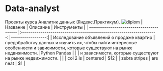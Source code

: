 # Data-analyst
Проекты курса Аналитик данных (Яндекс.Практикум).
![diplom](https://github.com/aznaur-arkelov/Data-analyst/assets/74154149/08334457-eace-44b6-b664-3c71631386c3)
| Название                                  | Описание              | Инструменты                                   |
| ----------------------------------------- |:---------------------------------------------------------------------:| ------------------:|
| Исследование объявлений о продаже квартир | предобработку данных и изучить их, чтобы найти интересные особенности  и зависимости, которые существуют на рынке недвижимости. |Python Pandas       |
|                                           | и зависимости, которые существуют на рынке недвижимости.              |                    |
| col 2 is                                  | centered                                                              |   $12              |
| zebra stripes                             | are neat                                                              |    $1              |
